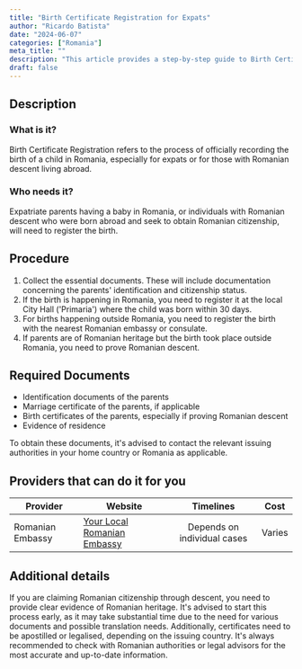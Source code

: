 ```yaml
---
title: "Birth Certificate Registration for Expats"
author: "Ricardo Batista"
date: "2024-06-07"
categories: ["Romania"]
meta_title: ""
description: "This article provides a step-by-step guide to Birth Certificate Registration for expats in Romania."
draft: false
---
```


## Description
### What is it?
Birth Certificate Registration refers to the process of officially recording the birth of a child in Romania, especially for expats or for those with Romanian descent living abroad.
### Who needs it?
Expatriate parents having a baby in Romania, or individuals with Romanian descent who were born abroad and seek to obtain Romanian citizenship, will need to register the birth.

## Procedure
1. Collect the essential documents. These will include documentation concerning the parents' identification and citizenship status.
2. If the birth is happening in Romania, you need to register it at the local City Hall ('Primaria') where the child was born within 30 days.
3. For births happening outside Romania, you need to register the birth with the nearest Romanian embassy or consulate.
4. If parents are of Romanian heritage but the birth took place outside Romania, you need to prove Romanian descent.

## Required Documents
- Identification documents of the parents
- Marriage certificate of the parents, if applicable
- Birth certificates of the parents, especially if proving Romanian descent
- Evidence of residence

To obtain these documents, it's advised to contact the relevant issuing authorities in your home country or Romania as applicable.

## Providers that can do it for you

| Provider        |     Website     |     Timelines    |       Cost      |
| --------------- | --------------- |  :-------------: | :-------------: |
| Romanian Embassy      |  [Your Local Romanian Embassy](https://www.mae.ro/en/romanian-missions)       |      Depends on individual cases      |        Varies       |

## Additional details
If you are claiming Romanian citizenship through descent, you need to provide clear evidence of Romanian heritage. It's advised to start this process early, as it may take substantial time due to the need for various documents and possible translation needs. Additionally, certificates need to be apostilled or legalised, depending on the issuing country. It's always recommended to check with Romanian authorities or legal advisors for the most accurate and up-to-date information.